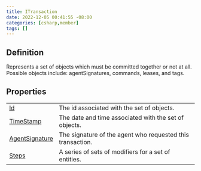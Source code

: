 ```yaml
---
title: ITransaction
date: 2022-12-05 00:41:55 -08:00
categories: [csharp,member]
tags: []
---
```


## Definition

Represents a set of objects which must be committed together or not at all. Possible objects include:
agentSignatures,
commands, leases, and tags.

## Properties
<table><tr><td><!--/posts/csharp.member.entitydb.abstractions.transactions.itransaction.id/--><a href='#'>Id</a></td><td>
The id associated with the set of objects.
</td></tr><tr><td><!--/posts/csharp.member.entitydb.abstractions.transactions.itransaction.timestamp/--><a href='#'>TimeStamp</a></td><td>
The date and time associated with the set of objects.
</td></tr><tr><td><!--/posts/csharp.member.entitydb.abstractions.transactions.itransaction.agentsignature/--><a href='#'>AgentSignature</a></td><td>
The signature of the agent who requested this transaction.
</td></tr><tr><td><!--/posts/csharp.member.entitydb.abstractions.transactions.itransaction.steps/--><a href='#'>Steps</a></td><td>
A series of sets of modifiers for a set of entities.
</td></tr></table>
